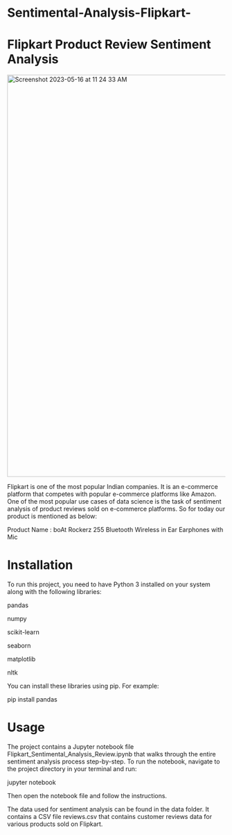 # Sentimental-Analysis-Flipkart-

# Flipkart Product Review Sentiment Analysis



<img width="926" alt="Screenshot 2023-05-16 at 11 24 33 AM" src="https://github.com/PratyushSingh1/Sentimental-Analysis-Flipkart-/assets/87380102/a308e9a3-c17b-4302-a66c-5dfc9d3dfef8">








Flipkart is one of the most popular Indian companies. It is an e-commerce platform that competes with popular e-commerce platforms like Amazon. One of the most popular use cases of data science is the task of sentiment analysis of product reviews sold on e-commerce platforms. So for today our product is mentioned as below:

Product Name : boAt Rockerz 255 Bluetooth Wireless in Ear Earphones with Mic


# Installation
To run this project, you need to have Python 3 installed on your system along with the following libraries:

pandas

numpy

scikit-learn

seaborn

matplotlib

nltk

You can install these libraries using pip. For example:

pip install pandas


# Usage
The project contains a Jupyter notebook file Flipkart_Sentimental_Analysis_Review.ipynb that walks through the entire sentiment analysis process step-by-step. To run the notebook, navigate to the project directory in your terminal and run:

jupyter notebook



Then open the notebook file and follow the instructions.

The data used for sentiment analysis can be found in the data folder. It contains a CSV file reviews.csv that contains customer reviews data for various products sold on Flipkart.



